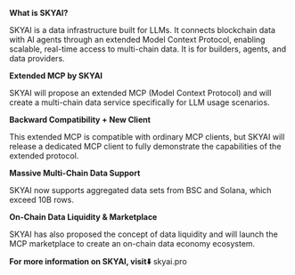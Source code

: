 **What is SKYAI?**

SKYAI is a data infrastructure built for LLMs. It connects blockchain data with AI agents through an extended Model Context Protocol, enabling scalable, real-time access to multi-chain data. It is for builders, agents, and data providers.

**Extended MCP by SKYAI**

SKYAI will propose an extended MCP (Model Context Protocol) and will create a multi-chain data service specifically for LLM usage scenarios.

**Backward Compatibility + New Client**

This extended MCP is compatible with ordinary MCP clients, but SKYAI will release a dedicated MCP client to fully demonstrate the capabilities of the extended protocol.

**Massive Multi-Chain Data Support**

SKYAI now supports aggregated data sets from BSC and Solana, which exceed 10B rows.

**On-Chain Data Liquidity & Marketplace**

SKYAI has also proposed the concept of data liquidity and will launch the MCP marketplace to create an on-chain data economy ecosystem.

**For more information on SKYAI, visit⬇️**
skyai.pro
